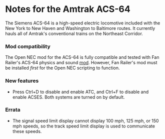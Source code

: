 # Notes for the Amtrak ACS-64

The Siemens ACS-64 is a high-speed electric locomotive included with the New York to New Haven and Washington to Baltimore routes. It currently hauls all of Amtrak's conventional trains on the Northeast Corridor.

### Mod compatibility

The Open NEC mod for the ACS-64 is fully compatible and tested with Fan Railer's ACS-64 physics and sound [mod](https://youtu.be/9bJzQIxGuXk). However, Fan Railer's mod must be installed *first* for the Open NEC scripting to function.

### New features

- Press Ctrl+D to disable and enable ATC, and Ctrl+F to disable and enable ACSES. Both systems are turned on by default.

### Errata

- The signal speed limit display cannot display 100 mph, 125 mph, or 150 mph speeds, so the track speed limit display is used to communicate these speeds.